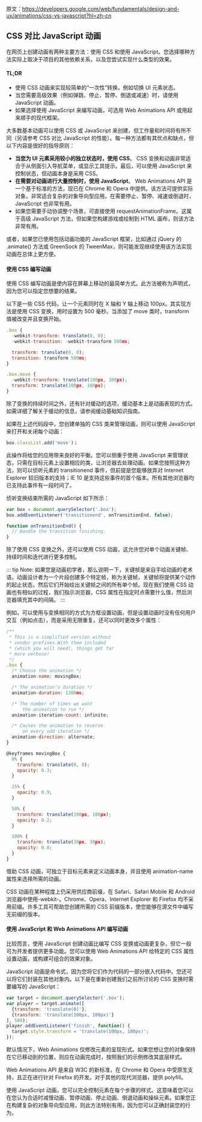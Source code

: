 原文：https://developers.google.com/web/fundamentals/design-and-ux/animations/css-vs-javascript?hl=zh-cn

## CSS 对比 JavaScript 动画

在网页上创建动画有两种主要方法：使用 CSS 和使用 JavaScript。您选择哪种方法实际上取决于项目的其他依赖关系，以及您尝试实现什么类型的效果。

#### TL;DR

* 使用 CSS 动画来实现较简单的“一次性”转换，例如切换 UI 元素状态。
* 当您需要高级效果（例如弹跳、停止、暂停、倒退或减速）时，请使用 JavaScript 动画。
* 如果选择使用 JavaScript 来编写动画，可选用 Web Animations API 或用起来顺手的现代框架。

大多数基本动画可以使用 CSS 或 JavaScript 来创建，但工作量和时间将有所不同（另请参考 CSS 对比 JavaScript 的性能）。每一种方法都有其优点和缺点，但以下内容是很好的指导原则：

* **当您为 UI 元素采用较小的独立状态时，使用 CSS**。 CSS 变换和动画非常适合于从侧面引入导航菜单，或显示工具提示。最后，可以使用 JavaScript 来控制状态，但动画本身是采用 CSS。
* **在需要对动画进行大量控制时，使用 JavaScript**。 Web Animations API 是一个基于标准的方法，现已在 Chrome 和 Opera 中提供。该方法可提供实际对象，非常适合复杂的对象导向型应用。在需要停止、暂停、减速或倒退时，JavaScript 也非常有用。
* 如果您需要手动协调整个场景，可直接使用 requestAnimationFrame。这属于高级 JavaScript 方法，但如果您构建游戏或绘制到 HTML 画布，则该方法非常有用。

或者，如果您已使用包括动画功能的 JavaScript 框架，比如通过 jQuery 的 .animate() 方法或 GreenSock 的 TweenMax，则可能发现继续使用该方法实现动画在总体上更方便。

#### 使用 CSS 编写动画
使用 CSS 编写动画是使内容在屏幕上移动的最简单方式。此方法被称为声明式，因为您可以指定您想要的结果。

以下是一些 CSS 代码，让一个元素同时在 X 轴和 Y 轴上移动 100px。其实现方法是使用 CSS 变换，用时设置为 500 毫秒。当添加了 move 类时，transform 值被改变并且变换开始。

```javascript
.box {
  -webkit-transform: translate(0, 0);
  -webkit-transition: -webkit-transform 500ms;

  transform: translate(0, 0);
  transition: transform 500ms;
}

.box.move {
  -webkit-transform: translate(100px, 100px);
  transform: translate(100px, 100px);
}
```

除了变换的持续时间之外，还有针对缓动的选项，缓动基本上是动画表现的方式。如需详细了解关于缓动的信息，请参阅缓动基础知识指南。

如果在上述代码段中，您创建单独的 CSS 类来管理动画，则可以使用 JavaScript 来打开和关闭每个动画：

```javascript
box.classList.add('move')；
```

此操作将给您的应用带来良好的平衡。您可以侧重于使用 JavaScript 来管理状态，只需在目标元素上设置相应的类，让浏览器去处理动画。如果您按照这种方法，则可以侦听元素的 transitionend 事件，但前提是您能够放弃对 Internet Explorer 较旧版本的支持；IE 10 是支持这些事件的首个版本。所有其他浏览器均已支持此事件有一段时间了。

侦听变换结束所需的 JavaScript 如下所示：

```javascript
var box = document.querySelector('.box');
box.addEventListener('transitionend', onTransitionEnd, false);

function onTransitionEnd() {
  // Handle the transition finishing.
}
```

除了使用 CSS 变换之外，还可以使用 CSS 动画，这允许您对单个动画关键帧、持续时间和迭代进行更多控制。

::: tip
Note: 如果您是动画初学者，那么说明一下，关键帧是来自手绘动画的老术语。动画设计者为一个片段创建多个特定帧，称为关键帧，关键帧将提供某个动作的起止状态，然后它们开始绘出关键帧之间的所有单个帧。现在我们使用 CSS 动画也有相似的过程，我们指示浏览器，CSS 属性在指定时点需要什么值，然后浏览器填充其中的间隔。
:::

例如，可以使用与变换相同的方式为方框设置动画，但是设置动画时没有任何用户交互（例如点击），而是采用无限重复。还可以同时更改多个属性：

```javascript
/**
 * This is a simplified version without
 * vendor prefixes.With them included
 * (which you will need), things get far
 * more verbose!
 */
.box {
  /* Choose the animation */
  animation-name: movingBox;

  /* The animation’s duration */
  animation-duration: 1300ms;

  /* The number of times we want
      the animation to run */
  animation-iteration-count: infinite;

  /* Causes the animation to reverse
      on every odd iteration */
  animation-direction: alternate;
}

@keyframes movingBox {
  0% {
    transform: translate(0, 0);
    opacity: 0.3;
  }

  25% {
    opacity: 0.9;
  }

  50% {
    transform: translate(100px, 100px);
    opacity: 0.2;
  }

  100% {
    transform: translate(30px, 30px);
    opacity: 0.8;
  }
}
```

借助 CSS 动画，可独立于目标元素来定义动画本身，并且使用 animation-name 属性来选择所需的动画。

CSS 动画在某种程度上仍采用供应商前缀，在 Safari、Safari Mobile 和 Android 浏览器中使用-webkit-。Chrome、Opera、Internet Explorer 和 Firefox 均不采用前缀。许多工具可帮助您创建所需的 CSS 前缀版本，使您能够在源文件中编写无前缀的版本。


#### 使用 JavaScript 和 Web Animations API 编写动画

比较而言，使用 JavaScript 创建动画比编写 CSS 变换或动画更复杂，但它一般可为开发者提供更多功能。您可以使用 Web Animations API 给特定的 CSS 属性设置动画，或构建可组合的效果对象。

JavaScript 动画是命令式，因为您将它们作为代码的一部分嵌入代码中。您还可以将它们封装在其他对象内。以下是在重新创建我们之前所讨论的 CSS 变换时需要编写的 JavaScript：

```javascript
var target = document.querySelector('.box');
var player = target.animate([
  {transform: 'translate(0)'},
  {transform: 'translate(100px, 100px)'}
], 500);
player.addEventListener('finish', function() {
  target.style.transform = 'translate(100px, 100px)';
});
```

默认情况下，Web Animations 仅修改元素的呈现形式。如果您想让您的对象保持在它已移动到的位置，则应在动画完成时，按照我们的示例修改其底层样式。

Web Animations API 是来自 W3C 的新标准，在 Chrome 和 Opera 中受原生支持，且正在进行针对 Firefox 的开发。对于其他的现代浏览器，提供 polyfill。

使用 JavaScript 动画，您可以完全控制元素在每个步骤的样式。这意味着您可以在您认为合适时减慢动画、暂停动画、停止动画、倒退动画和操纵元素。如果您正在构建复杂的对象导向型应用，则此方法特别有用，因为您可以正确封装您的行为。
